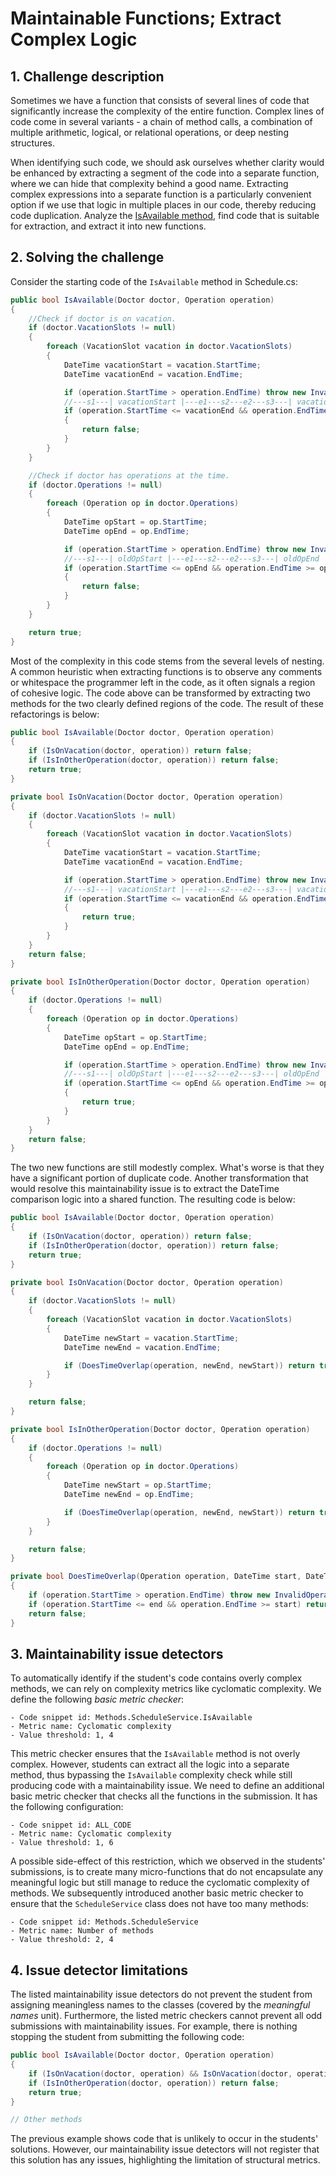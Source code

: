 # Maintainable Functions; Extract Complex Logic

## 1. Challenge description
Sometimes we have a function that consists of several lines of code that significantly increase the complexity of the entire function. Complex lines of code come in several variants - a chain of method calls, a combination of multiple arithmetic, logical, or relational operations, or deep nesting structures.

When identifying such code, we should ask ourselves whether clarity would be enhanced by extracting a segment of the code into a separate function, where we can hide that complexity behind a good name. Extracting complex expressions into a separate function is a particularly convenient option if we use that logic in multiple places in our code, thereby reducing code duplication. Analyze the [IsAvailable method](https://github.com/Clean-CaDET/challenges/blob/master/Methods/Schedule.cs), find code that is suitable for extraction, and extract it into new functions.

## 2. Solving the challenge

Consider the starting code of the `IsAvailable` method in Schedule.cs:
```csharp
public bool IsAvailable(Doctor doctor, Operation operation)
{
    //Check if doctor is on vacation.
    if (doctor.VacationSlots != null)
    {
        foreach (VacationSlot vacation in doctor.VacationSlots)
        {
            DateTime vacationStart = vacation.StartTime;
            DateTime vacationEnd = vacation.EndTime;

            if (operation.StartTime > operation.EndTime) throw new InvalidOperationException("Invalid operation time frame.");
            //---s1---| vacationStart |---e1---s2---e2---s3---| vacationEnd |---e3---
            if (operation.StartTime <= vacationEnd && operation.EndTime >= vacationStart)
            {
                return false;
            }
        }
    }

    //Check if doctor has operations at the time.
    if (doctor.Operations != null)
    {
        foreach (Operation op in doctor.Operations)
        {
            DateTime opStart = op.StartTime;
            DateTime opEnd = op.EndTime;

            if (operation.StartTime > operation.EndTime) throw new InvalidOperationException("Invalid operation time frame.");
            //---s1---| oldOpStart |---e1---s2---e2---s3---| oldOpEnd |---e3---
            if (operation.StartTime <= opEnd && operation.EndTime >= opStart)
            {
                return false;
            }
        }
    }

    return true;
}
```
Most of the complexity in this code stems from the several levels of nesting. A common heuristic when extracting functions is to observe any comments or whitespace the programmer left in the code, as it often signals a region of cohesive logic. The code above can be transformed by extracting two methods for the two clearly defined regions of the code. The result of these refactorings is below:

```csharp
public bool IsAvailable(Doctor doctor, Operation operation)
{
    if (IsOnVacation(doctor, operation)) return false;
    if (IsInOtherOperation(doctor, operation)) return false;
    return true;
}

private bool IsOnVacation(Doctor doctor, Operation operation)
{
    if (doctor.VacationSlots != null)
    {
        foreach (VacationSlot vacation in doctor.VacationSlots)
        {
            DateTime vacationStart = vacation.StartTime;
            DateTime vacationEnd = vacation.EndTime;

            if (operation.StartTime > operation.EndTime) throw new InvalidOperationException("Invalid operation time frame.");
            //---s1---| vacationStart |---e1---s2---e2---s3---| vacationEnd |---e3---
            if (operation.StartTime <= vacationEnd && operation.EndTime >= vacationStart)
            {
                return true;
            }
        }
    }
    return false;
}

private bool IsInOtherOperation(Doctor doctor, Operation operation)
{
    if (doctor.Operations != null)
    {
        foreach (Operation op in doctor.Operations)
        {
            DateTime opStart = op.StartTime;
            DateTime opEnd = op.EndTime;

            if (operation.StartTime > operation.EndTime) throw new InvalidOperationException("Invalid operation time frame.");
            //---s1---| oldOpStart |---e1---s2---e2---s3---| oldOpEnd |---e3---
            if (operation.StartTime <= opEnd && operation.EndTime >= opStart)
            {
                return true;
            }
        }
    }
    return false;
}
```

The two new functions are still modestly complex. What's worse is that they have a significant portion of duplicate code. Another transformation that would resolve this maintainability issue is to extract the DateTime comparison logic into a shared function. The resulting code is below:

```csharp
public bool IsAvailable(Doctor doctor, Operation operation)
{
    if (IsOnVacation(doctor, operation)) return false;
    if (IsInOtherOperation(doctor, operation)) return false;
    return true;
}

private bool IsOnVacation(Doctor doctor, Operation operation)
{
    if (doctor.VacationSlots != null)
    {
        foreach (VacationSlot vacation in doctor.VacationSlots)
        {
            DateTime newStart = vacation.StartTime;
            DateTime newEnd = vacation.EndTime;

            if (DoesTimeOverlap(operation, newEnd, newStart)) return true;
        }
    }

    return false;
}

private bool IsInOtherOperation(Doctor doctor, Operation operation)
{
    if (doctor.Operations != null)
    {
        foreach (Operation op in doctor.Operations)
        {
            DateTime newStart = op.StartTime;
            DateTime newEnd = op.EndTime;

            if (DoesTimeOverlap(operation, newEnd, newStart)) return true;
        }
    }

    return false;
}

private bool DoesTimeOverlap(Operation operation, DateTime start, DateTime end)
{
    if (operation.StartTime > operation.EndTime) throw new InvalidOperationException("Invalid operation time frame.");
    if (operation.StartTime <= end && operation.EndTime >= start) return true;
    return false;
}
```

## 3. Maintainability issue detectors
To automatically identify if the student's code contains overly complex methods, we can rely on complexity metrics like cyclomatic complexity. We define the following _basic metric checker_:
```
- Code snippet id: Methods.ScheduleService.IsAvailable
- Metric name: Cyclomatic complexity
- Value threshold: 1, 4
```
This metric checker ensures that the `IsAvailable` method is not overly complex. However, students can extract all the logic into a separate method, thus bypassing the `IsAvailable` complexity check while still producing code with a maintainability issue. We need to define an additional basic metric checker that checks all the functions in the submission. It has the following configuration:
```
- Code snippet id: ALL_CODE
- Metric name: Cyclomatic complexity
- Value threshold: 1, 6
```
A possible side-effect of this restriction, which we observed in the students' submissions, is to create many micro-functions that do not encapsulate any meaningful logic but still manage to reduce the cyclomatic complexity of methods. We subsequently introduced another basic metric checker to ensure that the `ScheduleService` class does not have too many methods:
```
- Code snippet id: Methods.ScheduleService
- Metric name: Number of methods
- Value threshold: 2, 4
```

## 4. Issue detector limitations
The listed maintainability issue detectors do not prevent the student from assigning meaningless names to the classes (covered by the _meaningful names_ unit). Furthermore, the listed metric checkers cannot prevent all odd submissions with maintainability issues. For example, there is nothing stopping the student from submitting the following code:
```csharp
public bool IsAvailable(Doctor doctor, Operation operation)
{
    if (IsOnVacation(doctor, operation) && IsOnVacation(doctor, operation)) return false;
    if (IsInOtherOperation(doctor, operation)) return false;
    return true;
}

// Other methods
```
The previous example shows code that is unlikely to occur in the students' solutions. However, our maintainability issue detectors will not register that this solution has any issues, highlighting the limitation of structural metrics.
